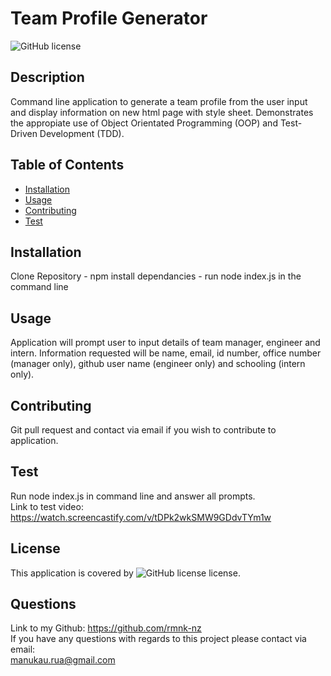 # Team Profile Generator
  ![GitHub license](https://img.shields.io/badge/license-ISC-blue.svg)
  ## Description
  Command line application to generate a team profile from the user input and display information on new html page with style sheet. Demonstrates the appropiate use of Object Orientated Programming (OOP) and Test-Driven Development (TDD).

  ## Table of Contents
  - [Installation](#installation)
  - [Usage](#usage)
  - [Contributing](#contributing)
  - [Test](#test)
  
  ## Installation
  Clone Repository - npm install dependancies - run node index.js in the command line

  ## Usage
  Application will prompt user to input details of team manager, engineer and intern. Information requested will be name, email, id number, office number (manager only), github user name (engineer only) and schooling (intern only).

  ## Contributing
  Git pull request and contact via email if you wish to contribute to application.

  ## Test
  Run node index.js in command line and answer all prompts.</br>
  Link to test video: https://watch.screencastify.com/v/tDPk2wkSMW9GDdvTYm1w

  ## License
  This application is covered by ![GitHub license](https://img.shields.io/badge/license-ISC-blue.svg) license.

  ## Questions
  Link to my Github: https://github.com/rmnk-nz </br>
  If you have any questions with regards to this project please contact via email: </br>
  manukau.rua@gmail.com
